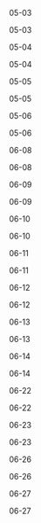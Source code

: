 05-03

05-03

05-04

05-04

05-05

05-05

05-06

05-06

06-08

06-08

06-09

06-09

06-10

06-10

06-11

06-11

06-12

06-12

06-13

06-13

06-14

06-14

06-22

06-22

06-23

06-23

06-26

06-26

06-27

06-27

